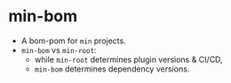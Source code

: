 # min-bom

* A bom-pom for `min` projects.
* `min-bom` vs `min-root`:
    * while `min-root` determines plugin versions & CI/CD,
    * `min-bom` determines dependency versions. 
